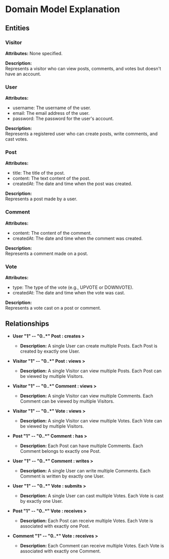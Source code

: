 # Domain Model Explanation

## Entities

### Visitor

**Attributes:**
None specified.

**Description:**  
Represents a visitor who can view posts, comments, and votes but doesn't have an account.

### User

**Attributes:**
- username: The username of the user.
- email: The email address of the user.
- password: The password for the user's account.

**Description:**  
Represents a registered user who can create posts, write comments, and cast votes.

### Post

**Attributes:**
- title: The title of the post.
- content: The text content of the post.
- createdAt: The date and time when the post was created.

**Description:**  
Represents a post made by a user.

### Comment

**Attributes:**
- content: The content of the comment.
- createdAt: The date and time when the comment was created.

**Description:**  
Represents a comment made on a post.

### Vote

**Attributes:**
- type: The type of the vote (e.g., UPVOTE or DOWNVOTE).
- createdAt: The date and time when the vote was cast.

**Description:**  
Represents a vote cast on a post or comment.

## Relationships

- **User "1" -- "0..*" Post : creates >**
  - **Description:** A single User can create multiple Posts. Each Post is created by exactly one User.

- **Visitor "1" -- "0..*" Post : views >**
  - **Description:** A single Visitor can view multiple Posts. Each Post can be viewed by multiple Visitors.

- **Visitor "1" -- "0..*" Comment : views >**
  - **Description:** A single Visitor can view multiple Comments. Each Comment can be viewed by multiple Visitors.

- **Visitor "1" -- "0..*" Vote : views >**
  - **Description:** A single Visitor can view multiple Votes. Each Vote can be viewed by multiple Visitors.

- **Post "1" -- "0..*" Comment : has >**
  - **Description:** Each Post can have multiple Comments. Each Comment belongs to exactly one Post.

- **User "1" -- "0..*" Comment : writes >**
  - **Description:** A single User can write multiple Comments. Each Comment is written by exactly one User.

- **User "1" -- "0..*" Vote : submits >**
  - **Description:** A single User can cast multiple Votes. Each Vote is cast by exactly one User.

- **Post "1" -- "0..*" Vote : receives >**
  - **Description:** Each Post can receive multiple Votes. Each Vote is associated with exactly one Post.

- **Comment "1" -- "0..*" Vote : receives >**
  - **Description:** Each Comment can receive multiple Votes. Each Vote is associated with exactly one Comment.